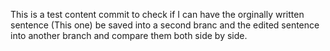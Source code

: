 This is a test content commit to check if I can have the orginally written sentence (This one) be saved into a second branc and the edited sentence into another branch and compare them both side by side.
